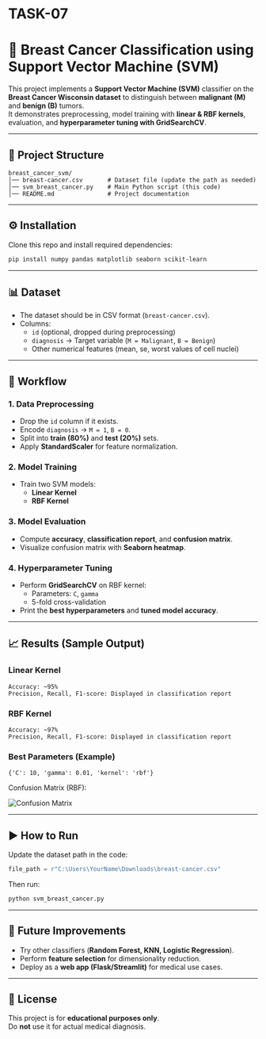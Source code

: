 # TASK-07
# 🧬 Breast Cancer Classification using Support Vector Machine (SVM)

This project implements a **Support Vector Machine (SVM)** classifier on the **Breast Cancer Wisconsin dataset** to distinguish between **malignant (M)** and **benign (B)** tumors.  
It demonstrates preprocessing, model training with **linear & RBF kernels**, evaluation, and **hyperparameter tuning with GridSearchCV**.

---

## 📂 Project Structure
```
breast_cancer_svm/
│── breast-cancer.csv       # Dataset file (update the path as needed)
│── svm_breast_cancer.py    # Main Python script (this code)
│── README.md               # Project documentation
```

---

## ⚙️ Installation
Clone this repo and install required dependencies:

```bash
pip install numpy pandas matplotlib seaborn scikit-learn
```

---

## 📊 Dataset
- The dataset should be in CSV format (`breast-cancer.csv`).
- Columns:
  - `id` (optional, dropped during preprocessing)
  - `diagnosis` → Target variable (`M = Malignant`, `B = Benign`)
  - Other numerical features (mean, se, worst values of cell nuclei)

---

## 🚀 Workflow

### **1. Data Preprocessing**
- Drop the `id` column if it exists.
- Encode `diagnosis` → `M = 1`, `B = 0`.
- Split into **train (80%)** and **test (20%)** sets.
- Apply **StandardScaler** for feature normalization.

### **2. Model Training**
- Train two SVM models:
  - **Linear Kernel**
  - **RBF Kernel**

### **3. Model Evaluation**
- Compute **accuracy**, **classification report**, and **confusion matrix**.
- Visualize confusion matrix with **Seaborn heatmap**.

### **4. Hyperparameter Tuning**
- Perform **GridSearchCV** on RBF kernel:
  - Parameters: `C`, `gamma`
  - 5-fold cross-validation
- Print the **best hyperparameters** and **tuned model accuracy**.

---

## 📈 Results (Sample Output)

### Linear Kernel
```
Accuracy: ~95%
Precision, Recall, F1-score: Displayed in classification report
```

### RBF Kernel
```
Accuracy: ~97%
Precision, Recall, F1-score: Displayed in classification report
```

### Best Parameters (Example)
```
{'C': 10, 'gamma': 0.01, 'kernel': 'rbf'}
```

Confusion Matrix (RBF):

![Confusion Matrix](confusion_matrix.png)

---

## ▶️ How to Run
Update the dataset path in the code:

```python
file_path = r"C:\Users\YourName\Downloads\breast-cancer.csv"
```

Then run:

```bash
python svm_breast_cancer.py
```

---

## 🔮 Future Improvements
- Try other classifiers (**Random Forest, KNN, Logistic Regression**).
- Perform **feature selection** for dimensionality reduction.
- Deploy as a **web app (Flask/Streamlit)** for medical use cases.

---

## 📜 License
This project is for **educational purposes only**.  
Do **not** use it for actual medical diagnosis.
